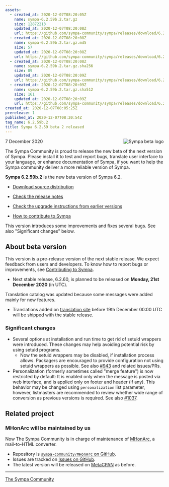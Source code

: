 ```yaml
---
assets:
  - created_at: 2020-12-07T08:20:05Z
    name: sympa-6.2.59b.2.tar.gz
    size: 12872213
    updated_at: 2020-12-07T08:20:08Z
    url: https://github.com/sympa-community/sympa/releases/download/6.2.59b.2/sympa-6.2.59b.2.tar.gz
  - created_at: 2020-12-07T08:20:08Z
    name: sympa-6.2.59b.2.tar.gz.md5
    size: 57
    updated_at: 2020-12-07T08:20:08Z
    url: https://github.com/sympa-community/sympa/releases/download/6.2.59b.2/sympa-6.2.59b.2.tar.gz.md5
  - created_at: 2020-12-07T08:20:08Z
    name: sympa-6.2.59b.2.tar.gz.sha256
    size: 89
    updated_at: 2020-12-07T08:20:09Z
    url: https://github.com/sympa-community/sympa/releases/download/6.2.59b.2/sympa-6.2.59b.2.tar.gz.sha256
  - created_at: 2020-12-07T08:20:09Z
    name: sympa-6.2.59b.2.tar.gz.sha512
    size: 161
    updated_at: 2020-12-07T08:20:09Z
    url: https://github.com/sympa-community/sympa/releases/download/6.2.59b.2/sympa-6.2.59b.2.tar.gz.sha512
created_at: 2020-12-07T08:05:25Z
prerelease: 1
published_at: 2020-12-07T08:20:54Z
tag_name: 6.2.59b.2
title: Sympa 6.2.59 beta 2 released
---
```


<img align="right" src="https://www.sympa.org/_media/logos/old/sympa_beta.png" title="Sympa beta logo"/> 7 December 2020

The Sympa Community is proud to release the new beta of the next version of Sympa. Please install it to test and report bugs, translate user interface to your language, or enhance documentation of Sympa, if you want to help the Sympa community deliver a more reliable version of Sympa.

**Sympa 6.2.59b.2** is the new beta version of Sympa 6.2.

  - [Download source distribution](https://github.com/sympa-community/sympa/releases/download/6.2.59b.2/sympa-6.2.59b.2.tar.gz)

  - [Check the release notes](https://github.com/sympa-community/sympa/blob/6.2.59b.2/NEWS.md)

  - [Check the upgrade instructions from earlier versions](https://sympa-community.github.io/manual/upgrade/notes.html)

  - [How to contribute to Sympa](https://github.com/sympa-community/sympa/blob/6.2.59b.2/CONTRIBUTING.md)

This version introduces some improvements and fixes several bugs.  See also "Significant changes" below.

About beta version
---------------------  

This version is a pre-release version of the next stable release.  We expect feedback from users and developers.  To know how to report bugs or improvements, see [Contributing to Sympa](https://github.com/sympa-community/sympa/blob/6.2.59b.2/CONTRIBUTING.md).

  - Next stable release, 6.2.60, is planned to be released on **Monday, 21st December 2020** (in UTC).

Translation catalog was updated because some messages were added mainly for new features.

  - Translations added on [translation site](https://translate.sympa.org/) before 19th December 00:00 UTC will be shipped with the stable release.

### Significant changes

  * Several options at installation and run time to get rid of setuid wrappers were introduced.  These changes may help avoiding potential risk by using setuid programs.
      - Now the setuid wrappers may be disabled, if installation process allows. Packagers are encouraged to provide configuration not using setuid wrappers as possible.  See also [\#943](https://github.com/sympa-community/sympa/issues/943) and related issues/PRs.
  * Personalization (formerly sometimes called "merge feature") is now restricted by default: It is enabled only when the message is posted via web interface, and is applied only on footer and header (if any).
    This behavior may be changed using `personalization` list parameter, however, listmasters are recommended to review whether wide range of conversion as previous versions is required.  See also [\#1037](https://github.com/sympa-community/sympa/issues/1037).

Related project
---------------

### MHonArc will be maintained by us

Now The Sympa Community is in charge of maintenance of [MHonArc](https://www.mhonarc.org/), a mail-to-HTML converter.

  * Repository is [``sympa-community/MHonArc`` on GitHub](https://github.com/sympa-community/MHonArc).
  * Issues are tracked on [Issues on GitHub](https://github.com/sympa-community/MHonArc/issues).
  * The latest version will be released on [MetaCPAN](https://metacpan.org/release/MHonArc) as before.

----
[The Sympa Community](https://github.com/sympa-community)
